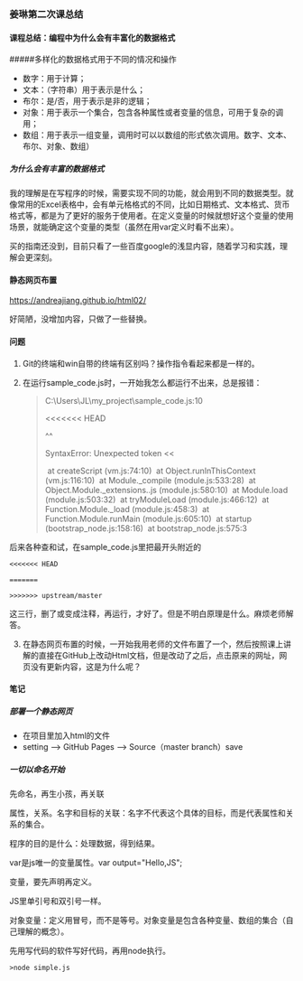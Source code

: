 ### 姜琳第二次课总结

#### 课程总结：编程中为什么会有丰富化的数据格式

#####多样化的数据格式用于不同的情况和操作

- 数字：用于计算；
- 文本：（字符串）用于表示是什么；
- 布尔：是/否，用于表示是非的逻辑；
- 对象：用于表示一个集合，包含各种属性或者变量的信息，可用于复杂的调用；
- 数组：用于表示一组变量，调用时可以以数组的形式依次调用。数字、文本、布尔、对象、数组）

##### 为什么会有丰富的数据格式

我的理解是在写程序的时候，需要实现不同的功能，就会用到不同的数据类型。就像常用的Excel表格中，会有单元格格式的不同，比如日期格式、文本格式、货币格式等，都是为了更好的服务于使用者。在定义变量的时候就想好这个变量的使用场景，就能确定这个变量的类型（虽然在用var定义时看不出来）。

买的指南还没到，目前只看了一些百度google的浅显内容，随着学习和实践，理解会更深刻。



#### 静态网页布置

https://andreajiang.github.io/html02/

好简陋，没增加内容，只做了一些替换。



#### 问题

1. Git的终端和win自带的终端有区别吗？操作指令看起来都是一样的。

2. 在运行sample_code.js时，一开始我怎么都运行不出来，总是报错：

   >C:\Users\JL\my_project\sample_code.js:10
   >
   ><<<<<<< HEAD
   >
   >^^
   >
   >SyntaxError: Unexpected token <<
   >
   >​        at createScript (vm.js:74:10)
   >​        at Object.runInThisContext (vm.js:116:10)
   >​        at Module._compile (module.js:533:28)
   >​        at Object.Module._extensions..js (module.js:580:10)
   >​        at Module.load (module.js:503:32)
   >​        at tryModuleLoad (module.js:466:12)
   >​        at Function.Module._load (module.js:458:3)
   >​        at Function.Module.runMain (module.js:605:10)
   >​        at startup (bootstrap_node.js:158:16)
   >​        at bootstrap_node.js:575:3

后来各种查和试，在sample_code.js里把最开头附近的

`<<<<<<< HEAD`

`=======`

`>>>>>>> upstream/master`

这三行，删了或变成注释，再运行，才好了。但是不明白原理是什么。麻烦老师解答。

3. 在静态网页布置的时候，一开始我用老师的文件布置了一个，然后按照课上讲解的直接在GitHub上改动Html文档，但是改动了之后，点击原来的网址，网页没有更新内容，这是为什么呢？



#### 笔记

##### 部署一个静态网页

- 在项目里加入html的文件
- setting   ——>   GitHub Pages   ——>   Source（master branch）save

##### 一切以命名开始

先命名，再生小孩，再关联

属性，关系。名字和目标的关联：名字不代表这个具体的目标，而是代表属性和关系的集合。

程序的目的是什么：处理数据，得到结果。

var是js唯一的变量属性。var output="Hello,JS";

变量，要先声明再定义。

JS里单引号和双引号一样。

对象变量：定义用冒号，而不是等号。对象变量是包含各种变量、数组的集合（自己理解的概念）。

先用写代码的软件写好代码，再用node执行。

`>node simple.js`

